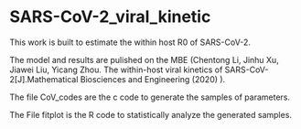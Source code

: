 # SARS-CoV-2_viral_kinetic

This work is built to estimate the within host R0 of SARS-CoV-2. 

The model and results are pulished on the MBE (Chentong Li, Jinhu Xu, Jiawei Liu, Yicang Zhou.
The within-host viral kinetics of SARS-CoV-2[J].Mathematical Biosciences and Engineering (2020) ).

The file CoV_codes are the c code to generate the samples of parameters. 

The File fitplot is the R code to statistically analyze the generated samples.
